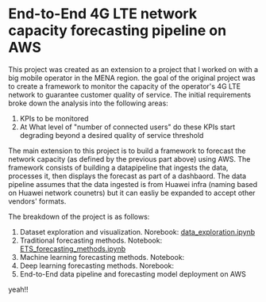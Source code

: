 # End-to-End 4G LTE network capacity forecasting pipeline on AWS

This project was created as an extension to a project that I worked on with a big mobile operator in the MENA region. the goal of the original project was to create a framework to monitor the capacity of the operator's 4G LTE network to guarantee customer quality of service. The initial requirements broke down the analysis into the following areas:

1) KPIs to be monitored
2) At What level of "number of connected users" do these KPIs start degrading beyond a desired quality of service threshold

The main extension to this project is to build a framework to forecast the network capacity (as defined by the previous part above) using AWS. The framework consists of building a datapipeline that ingests the data, processes it, then displays the forecast as part of a dashbaord. The data pipeline assumes that the data ingested is from Huawei infra (naming based on Huawei network counetrs) but it can easliy be expanded to accept other vendors' formats.

The breakdown of the project is as follows:

1) Dataset exploration and visualization. Norebook: [data_exploration.ipynb](https://github.com/athalji/timeseries_AWS/blob/main/data_exploration.ipynb) 
2) Traditional forecasting methods. Notebook: [ETS_forecasting_methods.ipynb](https://github.com/athalji/timeseries_AWS/blob/main/ETS_forecasting_methods.ipynb)
3) Machine learning forecasting methods. Notebook:
4) Deep learning forecasting methods. Norebook:
5) End-to-End data pipeline and forecasting model deployment on AWS

yeah!!